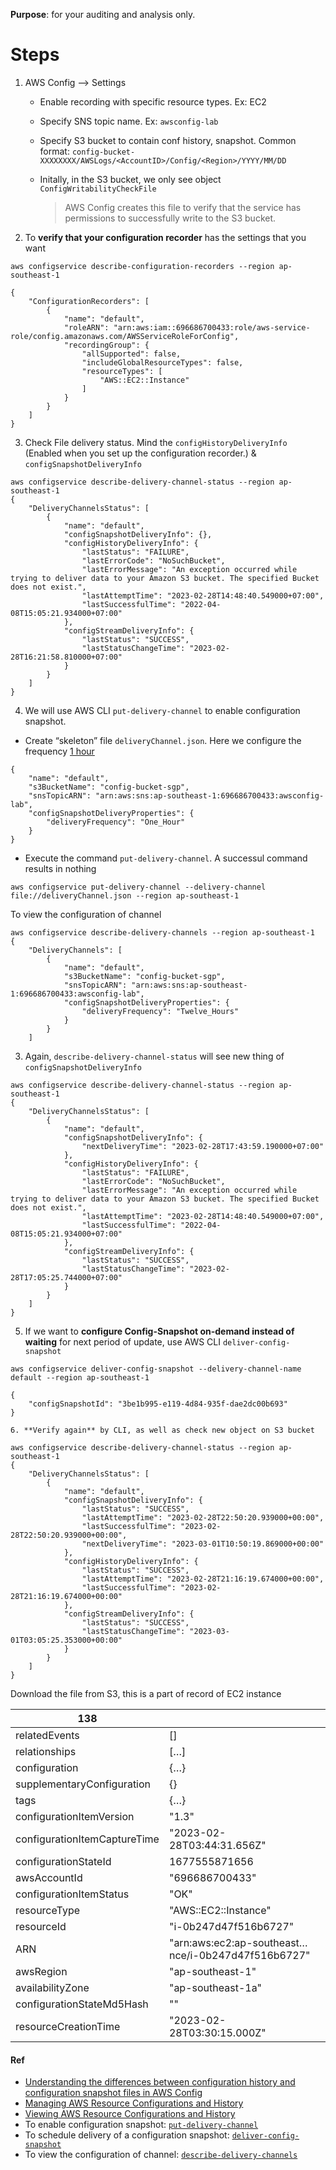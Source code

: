 **Purpose**: for your auditing and analysis only.

# Steps

1. AWS Config --> Settings

   - Enable recording with specific resource types. Ex: EC2

   - Specify SNS topic name. Ex: `awsconfig-lab`

   - Specify S3 bucket to contain conf history, snapshot. Common format: `config-bucket-XXXXXXXX/AWSLogs/<AccountID>/Config/<Region>/YYYY/MM/DD`

   - Initally, in the S3 bucket, we only see object `ConfigWritabilityCheckFile`

     > AWS Config creates this file to verify that the service has permissions to successfully write to the S3 bucket.

2. To **verify that your configuration recorder** has the settings that you want

````
aws configservice describe-configuration-recorders --region ap-southeast-1

{
    "ConfigurationRecorders": [
        {
            "name": "default",
            "roleARN": "arn:aws:iam::696686700433:role/aws-service-role/config.amazonaws.com/AWSServiceRoleForConfig",
            "recordingGroup": {
                "allSupported": false,
                "includeGlobalResourceTypes": false,
                "resourceTypes": [
                    "AWS::EC2::Instance"
                ]
            }
        }
    ]
}
````

3. Check File delivery status. Mind the `configHistoryDeliveryInfo` (Enabled when you set up the configuration recorder.) & `configSnapshotDeliveryInfo`

````
aws configservice describe-delivery-channel-status --region ap-southeast-1
{
    "DeliveryChannelsStatus": [
        {
            "name": "default",
            "configSnapshotDeliveryInfo": {},
            "configHistoryDeliveryInfo": {
                "lastStatus": "FAILURE",
                "lastErrorCode": "NoSuchBucket",
                "lastErrorMessage": "An exception occurred while trying to deliver data to your Amazon S3 bucket. The specified Bucket does not exist.",
                "lastAttemptTime": "2023-02-28T14:48:40.549000+07:00",
                "lastSuccessfulTime": "2022-04-08T15:05:21.934000+07:00"
            },
            "configStreamDeliveryInfo": {
                "lastStatus": "SUCCESS",
                "lastStatusChangeTime": "2023-02-28T16:21:58.810000+07:00"
            }
        }
    ]
}
````

4. We will use AWS CLI `put-delivery-channel` to enable configuration snapshot.

- Create “skeleton” file `deliveryChannel.json`. Here we configure the frequency <u>1 hour</u>

````
{
    "name": "default",
    "s3BucketName": "config-bucket-sgp",
    "snsTopicARN": "arn:aws:sns:ap-southeast-1:696686700433:awsconfig-lab",
    "configSnapshotDeliveryProperties": {
        "deliveryFrequency": "One_Hour"
    }
}
````

- Execute the command  `put-delivery-channel`. A successul command results in nothing

````
aws configservice put-delivery-channel --delivery-channel file://deliveryChannel.json --region ap-southeast-1
````

To view the configuration of channel

````
aws configservice describe-delivery-channels --region ap-southeast-1
{
    "DeliveryChannels": [
        {
            "name": "default",
            "s3BucketName": "config-bucket-sgp",
            "snsTopicARN": "arn:aws:sns:ap-southeast-1:696686700433:awsconfig-lab",
            "configSnapshotDeliveryProperties": {
                "deliveryFrequency": "Twelve_Hours"
            }
        }
    ]

````





3. Again, `describe-delivery-channel-status` will see new thing of `configSnapshotDeliveryInfo`

````
aws configservice describe-delivery-channel-status --region ap-southeast-1
{
    "DeliveryChannelsStatus": [
        {
            "name": "default",
            "configSnapshotDeliveryInfo": {
                "nextDeliveryTime": "2023-02-28T17:43:59.190000+07:00"
            },
            "configHistoryDeliveryInfo": {
                "lastStatus": "FAILURE",
                "lastErrorCode": "NoSuchBucket",
                "lastErrorMessage": "An exception occurred while trying to deliver data to your Amazon S3 bucket. The specified Bucket does not exist.",
                "lastAttemptTime": "2023-02-28T14:48:40.549000+07:00",
                "lastSuccessfulTime": "2022-04-08T15:05:21.934000+07:00"
            },
            "configStreamDeliveryInfo": {
                "lastStatus": "SUCCESS",
                "lastStatusChangeTime": "2023-02-28T17:05:25.744000+07:00"
            }
        }
    ]
}
````

5. If we want to **configure Config-Snapshot on-demand instead of waiting** for next period of update, use AWS CLI `deliver-config-snapshot`

   

````
aws configservice deliver-config-snapshot --delivery-channel-name default --region ap-southeast-1

{
    "configSnapshotId": "3be1b995-e119-4d84-935f-dae2dc00b693"
}
````

	6. **Verify again** by CLI, as well as check new object on S3 bucket

````
aws configservice describe-delivery-channel-status --region ap-southeast-1
{
    "DeliveryChannelsStatus": [
        {
            "name": "default",
            "configSnapshotDeliveryInfo": {
                "lastStatus": "SUCCESS",
                "lastAttemptTime": "2023-02-28T22:50:20.939000+00:00",
                "lastSuccessfulTime": "2023-02-28T22:50:20.939000+00:00",
                "nextDeliveryTime": "2023-03-01T10:50:19.869000+00:00"
            },
            "configHistoryDeliveryInfo": {
                "lastStatus": "SUCCESS",
                "lastAttemptTime": "2023-02-28T21:16:19.674000+00:00",
                "lastSuccessfulTime": "2023-02-28T21:16:19.674000+00:00"
            },
            "configStreamDeliveryInfo": {
                "lastStatus": "SUCCESS",
                "lastStatusChangeTime": "2023-03-01T03:05:25.353000+00:00"
            }
        }
    ]
}
````

Download the file from S3, this is a part of record of EC2 instance 

| 138                          |                                                    |
| ---------------------------- | -------------------------------------------------- |
| relatedEvents                | []                                                 |
| relationships                | […]                                                |
| configuration                | {…}                                                |
| supplementaryConfiguration   | {}                                                 |
| tags                         | {…}                                                |
| configurationItemVersion     | "1.3"                                              |
| configurationItemCaptureTime | "2023-02-28T03:44:31.656Z"                         |
| configurationStateId         | 1677555871656                                      |
| awsAccountId                 | "696686700433"                                     |
| configurationItemStatus      | "OK"                                               |
| resourceType                 | "AWS::EC2::Instance"                               |
| resourceId                   | "i-0b247d47f516b6727"                              |
| ARN                          | "arn:aws:ec2:ap-southeast…nce/i-0b247d47f516b6727" |
| awsRegion                    | "ap-southeast-1"                                   |
| availabilityZone             | "ap-southeast-1a"                                  |
| configurationStateMd5Hash    | ""                                                 |
| resourceCreationTime         | "2023-02-28T03:30:15.000Z"                         |

#### Ref

- [Understanding the differences between configuration history and configuration snapshot files in AWS Config](https://aws.amazon.com/blogs/mt/configuration-history-configuration-snapshot-files-aws-config/)
- [Managing AWS Resource Configurations and History](https://docs.aws.amazon.com/config/latest/developerguide/manage-config.html)
- [Viewing AWS Resource Configurations and History](https://docs.aws.amazon.com/config/latest/developerguide/view-manage-resource.html)
- To enable configuration snapshot: [`put-delivery-channel`](https://docs.aws.amazon.com/cli/latest/reference/configservice/put-delivery-channel.html)
- To schedule delivery of a configuration snapshot: [`deliver-config-snapshot`](https://docs.aws.amazon.com/cli/latest/reference/configservice/deliver-config-snapshot.html#deliver-config-snapshot)
- To view the configuration of channel: [`describe-delivery-channels`](https://docs.aws.amazon.com/cli/latest/reference/configservice/describe-delivery-channels.html#examples)
